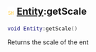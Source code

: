 ## ![shared](../../.gitbook/assets/shared.png) [Entity](https://iaswiki.rawr.dev/readme/entity):getScale

```lua
void Entity:getScale()
```

Returns the scale of the ent
